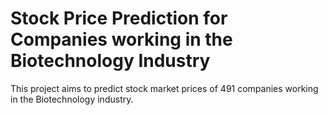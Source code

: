 # Stock Price Prediction for Companies working in the Biotechnology Industry

This project aims to predict stock market prices of 491 companies working in the Biotechnology industry.